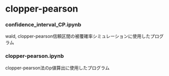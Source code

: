 # clopper-pearson
### confidence_interval_CP.ipynb
wald, clopper-pearson信頼区間の被覆確率シミュレーションに使用したプログラム<br>
### clopper-pearson.ipynb
clopper-pearson法のp値算出に使用したプログラム
